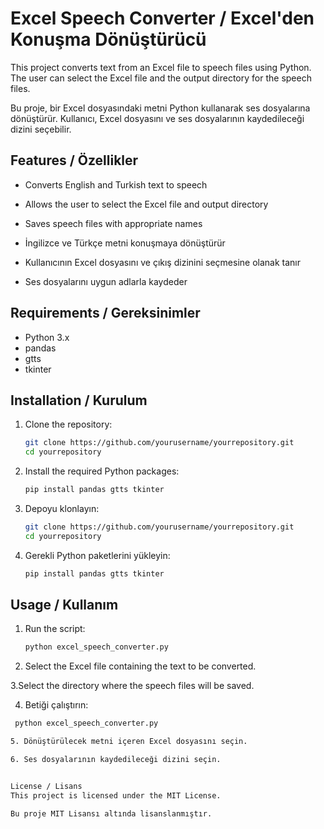# Excel Speech Converter / Excel'den Konuşma Dönüştürücü

This project converts text from an Excel file to speech files using Python. The user can select the Excel file and the output directory for the speech files.

Bu proje, bir Excel dosyasındaki metni Python kullanarak ses dosyalarına dönüştürür. Kullanıcı, Excel dosyasını ve ses dosyalarının kaydedileceği dizini seçebilir.

## Features / Özellikler

- Converts English and Turkish text to speech
- Allows the user to select the Excel file and output directory
- Saves speech files with appropriate names

- İngilizce ve Türkçe metni konuşmaya dönüştürür
- Kullanıcının Excel dosyasını ve çıkış dizinini seçmesine olanak tanır
- Ses dosyalarını uygun adlarla kaydeder

## Requirements / Gereksinimler

- Python 3.x
- pandas
- gtts
- tkinter

## Installation / Kurulum

1. Clone the repository:
   ```bash
   git clone https://github.com/yourusername/yourrepository.git
   cd yourrepository

2. Install the required Python packages:
   ```bash
   pip install pandas gtts tkinter
   
3. Depoyu klonlayın:
   ```bash
   git clone https://github.com/yourusername/yourrepository.git
   cd yourrepository
   
4. Gerekli Python paketlerini yükleyin:
   ```bash
   pip install pandas gtts tkinter

   
## Usage / Kullanım

1. Run the script:
   ```bash
   python excel_speech_converter.py
2. Select the Excel file containing the text to be converted.

3.Select the directory where the speech files will be saved.

4. Betiği çalıştırın:
  ```bash
   python excel_speech_converter.py

5. Dönüştürülecek metni içeren Excel dosyasını seçin.

6. Ses dosyalarının kaydedileceği dizini seçin.


License / Lisans
This project is licensed under the MIT License.

Bu proje MIT Lisansı altında lisanslanmıştır.
